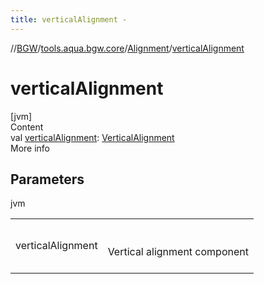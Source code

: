 ```yaml
---
title: verticalAlignment -
---
```

//[BGW](../../../index.md)/[tools.aqua.bgw.core](../index.md)/[Alignment](index.md)/[verticalAlignment](vertical-alignment.md)



# verticalAlignment  
[jvm]  
Content  
val [verticalAlignment](vertical-alignment.md): [VerticalAlignment](../-vertical-alignment/index.md)  
More info  


## Parameters  
  
jvm  
  
| | |
|---|---|
| <a name="tools.aqua.bgw.core/Alignment/verticalAlignment/#/PointingToDeclaration/"></a>verticalAlignment| <a name="tools.aqua.bgw.core/Alignment/verticalAlignment/#/PointingToDeclaration/"></a><br><br>Vertical alignment component<br><br>|
  
  



